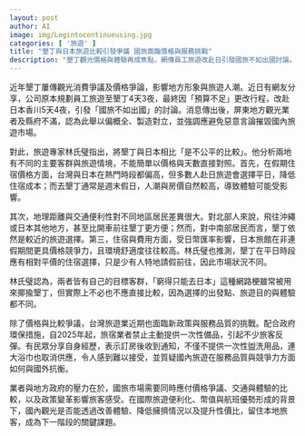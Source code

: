 ```yaml
---
layout: post
author: AI
image: img/Logintocontinueusing.jpg
categories: [ '旅遊' ]
title: "墾丁與日本旅遊比較引發爭議 國旅面臨價格與服務挑戰"  
description: "墾丁觀光價格與體驗再成焦點，網傳員工旅遊改赴日引發國旅不如出國討論。旅遊專家指出比較並不公平，受假期、地理、匯率與市場差異影響，兩者客群與目的不同。同時國旅還面臨一次性備品禁令等政策挑戰，如何提升性價比與體驗成為未來關鍵。"  "
---
```

近年墾丁屢傳觀光消費爭議及價格爭論，影響地方形象與旅遊人潮。近日有網友分享，公司原本規劃員工旅遊至墾丁4天3夜，最終因「預算不足」更改行程，改赴日本香川5天4夜，引發「國旅不如出國」的討論。消息傳出後，屏東地方觀光業者及縣府不滿，認為此舉以偏概全、製造對立，並強調應避免惡意言論摧毀國內旅遊市場。  

對此，旅遊專家林氏璧指出，將墾丁與日本相比「是不公平的比較」。他分析兩地有不同的主要客群與旅遊情境，不能簡單以價格與天數直接對照。首先，在假期住宿價格方面，台灣與日本在熱門時段都偏高，但多數人赴日旅遊會選擇平日，降低住宿成本；而去墾丁通常是週末假日，人潮與房價自然較高，導致體驗可能受影響。  

其次，地理距離與交通便利性對不同地區居民差異很大。對北部人來說，飛往沖繩或日本其他地方，甚至比開車前往墾丁更方便；然而，對中南部居民而言，墾丁依然是較近的旅遊選擇。第三，住宿與費用方面，受日幣匯率影響，日本旅館在非連假期間更具價格競爭力，且環境舒適度往往較高。林氏璧也推測，墾丁在平日時段應有相對平價的住宿選擇，只是少有人特地請假前往，因此市場狀況不同。  

林氏璧認為，兩者皆有自己的目標客群，「窮得只能去日本」這種網路梗雖常被用來揶揄墾丁，但實際上不必也不應直接比較，因為選擇的出發點、旅遊目的與體驗都不同。  

除了價格與比較爭議，台灣旅遊業近期也面臨新政策與服務品質的挑戰。配合政府環保措施，自2025年起，旅宿業者禁止主動提供一次性備品，引起不少旅客反彈。有民眾分享自身經歷，表示訂房後收到通知，不僅不提供一次性盥洗用品，連大浴巾也取消供應，令人感到難以接受，並質疑國內旅遊在服務品質與競爭力方面如何與國外抗衡。  

業者與地方政府的壓力在於，國旅市場需要同時應付價格爭議、交通與體驗的比較，以及政策變革影響旅客感受。在國際旅遊便利化、幣值與航班優勢形成的背景下，國內觀光是否能透過改善體驗、降低擁擠情況以及提升性價比，留住本地旅客，成為下一階段的關鍵課題。